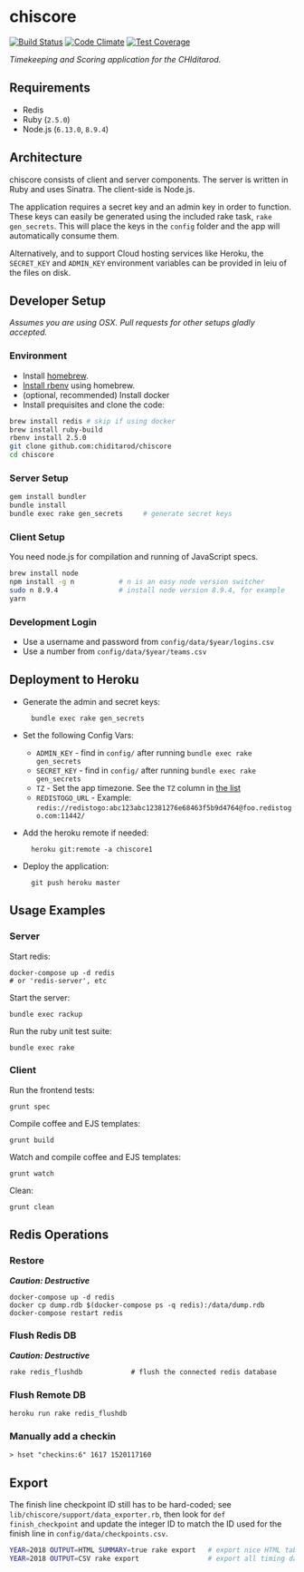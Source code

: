 # chiscore

[![Build Status](https://travis-ci.org/chiditarod/chiscore.svg?branch=master)](https://travis-ci.org/chiditarod/chiscore)
[![Code Climate](https://codeclimate.com/github/chiditarod/chiscore/badges/gpa.svg)](https://codeclimate.com/github/chiditarod/chiscore)
[![Test Coverage](https://codeclimate.com/github/chiditarod/chiscore/badges/coverage.svg)](https://codeclimate.com/github/chiditarod/chiscore/coverage)

_Timekeeping and Scoring application for the CHIditarod._

## Requirements

- Redis
- Ruby (`2.5.0`)
- Node.js (`6.13.0`, `8.9.4`)

## Architecture

chiscore consists of client and server components.  The server is
written in Ruby and uses Sinatra.  The client-side is Node.js.

The application requires a secret key and an admin key in order to
function.  These keys can easily be generated using the included rake
task, `rake gen_secrets`.  This will place the keys in the `config`
folder and the app will automatically consume them.

Alternatively, and to support Cloud hosting services like Heroku, the
`SECRET_KEY` and `ADMIN_KEY` environment variables can be provided in
leiu of the files on disk.

## Developer Setup

_Assumes you are using OSX. Pull requests for other setups gladly accepted._

### Environment

- Install [homebrew](http://brew.sh/).
- [Install rbenv](https://github.com/rbenv/rbenv#homebrew-on-mac-os-x) using homebrew.
- (optional, recommended) Install docker 
- Install prequisites and clone the code:

```bash
brew install redis # skip if using docker
brew install ruby-build
rbenv install 2.5.0
git clone github.com:chiditarod/chiscore
cd chiscore
```

### Server Setup

```bash
gem install bundler
bundle install
bundle exec rake gen_secrets     # generate secret keys
```

### Client Setup

You need node.js for compilation and running of JavaScript specs.

```bash
brew install node
npm install -g n           # n is an easy node version switcher
sudo n 8.9.4               # install node version 8.9.4, for example
yarn
```

### Development Login

- Use a username and password from `config/data/$year/logins.csv`
- Use a number from `config/data/$year/teams.csv`


## Deployment to Heroku

- Generate the admin and secret keys:

        bundle exec rake gen_secrets

- Set the following Config Vars:

    - `ADMIN_KEY` - find in `config/` after running `bundle exec rake gen_secrets`
    - `SECRET_KEY` - find in `config/` after running `bundle exec rake gen_secrets`
    - `TZ` - Set the app timezone.  See the `TZ` column in [the list](https://en.wikipedia.org/wiki/List_of_tz_database_time_zones)
    - `REDISTOGO_URL` - Example: `redis://redistogo:abc123abc12381276e68463f5b9d4764@foo.redistogo.com:11442/`

- Add the heroku remote if needed:

		heroku git:remote -a chiscore1

- Deploy the application:

		git push heroku master

## Usage Examples

### Server

Start redis:

    docker-compose up -d redis
    # or 'redis-server', etc

Start the server:

    bundle exec rackup

Run the ruby unit test suite:

    bundle exec rake

### Client

Run the frontend tests:

    grunt spec

Compile coffee and EJS templates:

    grunt build

Watch and compile coffee and EJS templates:

    grunt watch

Clean:

    grunt clean

## Redis Operations

### Restore

___Caution: Destructive___

    docker-compose up -d redis
    docker cp dump.rdb $(docker-compose ps -q redis):/data/dump.rdb
    docker-compose restart redis

### Flush Redis DB

___Caution: Destructive___

    rake redis_flushdb            # flush the connected redis database

### Flush Remote DB

	heroku run rake redis_flushdb

### Manually add a checkin

    > hset "checkins:6" 1617 1520117160

## Export

The finish line checkpoint ID still has to be hard-coded; see `lib/chiscore/support/data_exporter.rb`, then look for `def finish_checkpoint` and update the integer ID to match the ID used for the finish line in `config/data/checkpoints.csv`.

```bash
YEAR=2018 OUTPUT=HTML SUMMARY=true rake export   # export nice HTML table lines
YEAR=2018 OUTPUT=CSV rake export                 # export all timing data from redis
```
